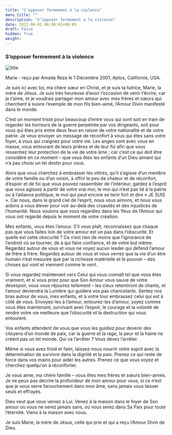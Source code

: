 ```yaml
---
title: "S’opposer fermement à la violence"
menu_title: ""
description: "S’opposer fermement à la violence"
date: 2022-06-01 06:00:01+00:89
draft: False
hidden: True
weight:
---
```

### S’opposer fermement à la violence

![title](/fr-contemporary-messages/fr-contemporary-messages-by-date-order/fr-contemporary-messages-2001/fr-2001-roses-rouges.webp)

Marie - reçu par Amada Reza le 1 Décembre 2001, Aptos, Californie, USA.

Je suis ici avec toi, ma chère sœur en Christ, et je suis ta tutrice, Marie, la mère de Jésus. Je suis très heureuse d’avoir l’occasion de venir t’écrire, car je t’aime, et je voudrais partager mon amour avec mes frères et sœurs qui cherchent à suivre l’exemple de mon fils bien-aimé, l’Amour Divin manifesté dans le monde.

C’est un moment triste pour beaucoup d’entre vous qui sont soit en train de regarder les horreurs de la guerre perpétrée par vos dirigeants, soit pour vous qui êtes pris entre deux feux en raison de votre nationalité et de votre patrie. Je veux envoyer un message de réconfort à vous qui êtes sans votre foyer, à vous qui craignez pour votre vie. Les anges sont avec vous en masse, vous entourant de leurs prières et de leur foi afin que vous ressentiez leur protection de la vie de votre âme ; car c’est ce qui doit être considéré en ce moment – que vous êtes les enfants d’un Dieu aimant qui n’a pas choisi un tel destin pour vous.

Alors que vous cherchez à embrasser les vôtres, qu’il s’agisse d’un membre de votre famille ou d’un voisin, à offrir le peu de chaleur et de réconfort, d’espoir et de foi que vous pouvez rassembler de l’intérieur, gardez à l’esprit que vous agissez à partir de votre vrai moi, le moi qui n’est pas lié à la patrie ou à l’alliance politique, le moi qui peut encore se tenir fort et dire « JE SUIS ». Car nous, dans le grand ciel de l’esprit, nous vous aimons, et nous vous aidons à vous élever pour voir au-delà des cruautés et des injustices de l’humanité. Nous voulons que vous regardiez dans les Yeux de l’Amour qui vous ont regardé depuis le moment de votre création.

Mes enfants, vous êtes l’amour. S’il vous plaît, reconnaissez que chaque pas que vous faites loin de votre amour est un pas dans l’obscurité. Et quelle est cette obscurité ? Ce n’est rien de moins que l’ignorance de l’endroit où se tourner, de à qui faire confiance, et de votre but même. Regardez autour de vous et vous ne voyez aucun leader qui défend l’amour de frère à frère. Regardez autour de vous et vous verrez que la vie d’un être humain n’est mesurée que par la richesse matérielle et le pouvoir – des choses qui vont et viennent comme le vent.

Si vous regardez maintenant vers Celui qui vous connaît tel que vous êtes vraiment, et si vous priez pour que Son Amour vous sauve de votre désespoir, vous vous réjouirez tellement – les cieux retentiront de chants, et l’amour deviendra la Lumière qui guidera vos pas chancelants. Sentez nos bras autour de vous, mes enfants, et à votre tour embrassez celui qui est à côté de vous. Envoyez-les à l’amour, entourez-les d’amour, soyez comme vous êtes maintenant, survivant avec l’espoir, le courage et la volonté de rendre votre vie meilleure que l’obscurité et la destruction qui vous entourent.

Vos enfants attendent de vous que vous les guidiez pour devenir des citoyens d’un monde de paix, car la guerre et la rage, la peur et la haine ne créent pas un tel monde. Qui va l’arrêter ? Vous devez l’arrêter.

Même si vous avez froid et faim, laissez-nous nourrir votre esprit avec la détermination de survivre dans la dignité et la paix. Prenez ce qui reste de force dans vos mains pour aider les autres. Prenez ce que vous voyez et cherchez quelqu’un à réconforter.

Je vous aime, ma chère famille – vous êtes mes frères et sœurs bien-aimés. Je ne peux pas décrire la profondeur de mon amour pour vous, si ce n’est que je vous serre farouchement dans mon âme, sans jamais vous laisser seuls et effrayés.

Dieu veut que vous veniez à Lui. Venez à la maison dans le foyer de Son amour où vous ne serez jamais sans, où vous serez dans Sa Paix pour toute l’éternité. Viens à la maison avec nous.

Je suis Marie, la mère de Jésus, celle qui prie et qui a reçu l’Amour Divin de Dieu.
